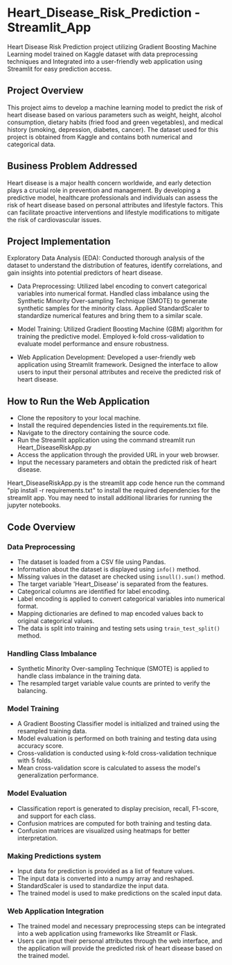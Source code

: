 # Heart_Disease_Risk_Prediction - Streamlit_App
Heart Disease Risk Prediction project utilizing Gradient Boosting Machine Learning model trained on Kaggle dataset with data preprocessing techniques and Integrated into a user-friendly web application using Streamlit for easy prediction access.

## Project Overview
This project aims to develop a machine learning model to predict the risk of heart disease based on various parameters such as weight, height, alcohol consumption, dietary habits (fried food and green vegetables), and medical history (smoking, depression, diabetes, cancer). The dataset used for this project is obtained from Kaggle and contains both numerical and categorical data.


## Business Problem Addressed
Heart disease is a major health concern worldwide, and early detection plays a crucial role in prevention and management. By developing a predictive model, healthcare professionals and individuals can assess the risk of heart disease based on personal attributes and lifestyle factors. This can facilitate proactive interventions and lifestyle modifications to mitigate the risk of cardiovascular issues.


## Project Implementation
Exploratory Data Analysis (EDA): Conducted thorough analysis of the dataset to understand the distribution of features, identify correlations, and gain insights into potential predictors of heart disease.
- Data Preprocessing:
Utilized label encoding to convert categorical variables into numerical format.
Handled class imbalance using the Synthetic Minority Over-sampling Technique (SMOTE) to generate synthetic samples for the minority class.
Applied StandardScaler to standardize numerical features and bring them to a similar scale.

- Model Training:
Utilized Gradient Boosting Machine (GBM) algorithm for training the predictive model.
Employed k-fold cross-validation to evaluate model performance and ensure robustness.

- Web Application Development:
Developed a user-friendly web application using Streamlit framework.
Designed the interface to allow users to input their personal attributes and receive the predicted risk of heart disease.


## How to Run the Web Application
- Clone the repository to your local machine.
- Install the required dependencies listed in the requirements.txt file.
- Navigate to the directory containing the source code.
- Run the Streamlit application using the command streamlit run Heart_DiseaseRiskApp.py
- Access the application through the provided URL in your web browser.
- Input the necessary parameters and obtain the predicted risk of heart disease.

Heart_DiseaseRiskApp.py is the streamlit app code hence run the command "pip install -r requirements.txt" to install the required dependencies for the streamlit app.
You may need to install additional libraries for running the jupyter notebooks.

## Code Overview

### Data Preprocessing
- The dataset is loaded from a CSV file using Pandas.
- Information about the dataset is displayed using `info()` method.
- Missing values in the dataset are checked using `isnull().sum()` method.
- The target variable 'Heart_Disease' is separated from the features.
- Categorical columns are identified for label encoding.
- Label encoding is applied to convert categorical variables into numerical format.
- Mapping dictionaries are defined to map encoded values back to original categorical values.
- The data is split into training and testing sets using `train_test_split()` method.

### Handling Class Imbalance
- Synthetic Minority Over-sampling Technique (SMOTE) is applied to handle class imbalance in the training data.
- The resampled target variable value counts are printed to verify the balancing.

### Model Training
- A Gradient Boosting Classifier model is initialized and trained using the resampled training data.
- Model evaluation is performed on both training and testing data using accuracy score.
- Cross-validation is conducted using k-fold cross-validation technique with 5 folds.
- Mean cross-validation score is calculated to assess the model's generalization performance.

### Model Evaluation
- Classification report is generated to display precision, recall, F1-score, and support for each class.
- Confusion matrices are computed for both training and testing data.
- Confusion matrices are visualized using heatmaps for better interpretation.

### Making Predictions system 
- Input data for prediction is provided as a list of feature values.
- The input data is converted into a numpy array and reshaped.
- StandardScaler is used to standardize the input data.
- The trained model is used to make predictions on the scaled input data.

### Web Application Integration
- The trained model and necessary preprocessing steps can be integrated into a web application using frameworks like Streamlit or Flask.
- Users can input their personal attributes through the web interface, and the application will provide the predicted risk of heart disease based on the trained model.


